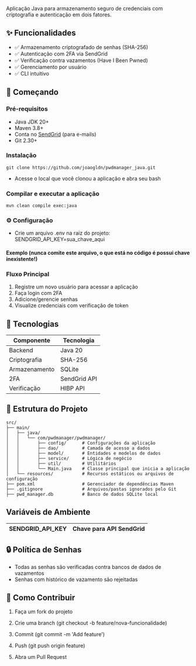 Aplicação Java para armazenamento seguro de credenciais com criptografia e autenticação em dois fatores.

## ✨ Funcionalidades

- ✅ Armazenamento criptografado de senhas (SHA-256)
- ✅ Autenticação com 2FA via SendGrid
- ✅ Verificação contra vazamentos (Have I Been Pwned)
- ✅ Gerenciamento por usuário
- ✅ CLI intuitivo

## 🚀 Começando

### Pré-requisitos
- Java JDK 20+
- Maven 3.8+
- Conta no [SendGrid](https://sendgrid.com/) (para e-mails)
- Git 2.30+

### Instalação
``` git clone https://github.com/joaogldn/pwdmanager_java.git ```
- Acesse o local que você clonou a aplicação e abra seu bash

### Compilar e executar a aplicação
``` mvn clean compile exec:java ```

### ⚙️ Configuração
- Crie um arquivo .env na raiz do projeto:
SENDGRID_API_KEY=sua_chave_aqui

#### Exemplo  (nunca comite este arquivo, o que está no código é possui chave inexistente!)

### Fluxo Principal
1. Registre um novo usuário para acessar a aplicação
2. Faça login com 2FA
3. Adicione/gerencie senhas
4. Visualize credenciais com verificação de token

## 🔧 Tecnologias

| Componente     | Tecnologia     |
|----------------|----------------|
| Backend        | Java 20        |
| Criptografia   | SHA-256        |
| Armazenamento  | SQLite         |
| 2FA            | SendGrid API   |
| Verificação    | HIBP API       |

## 📁 Estrutura do Projeto

```text
src/
├── main/
│   ├── java/
│   │   └── com/pwdmanager/pwdmanager/
│   │       ├── config/      # Configurações da aplicação 
│   │       ├── dao/         # Camada de acesso a dados 
│   │       ├── model/       # Entidades e modelos de dados 
│   │       ├── service/     # Lógica de negócio 
│   │       ├── util/        # Utilitários 
│   │       └── Main.java    # Classe principal que inicia a aplicação
│   └── resources/           # Recursos estáticos ou arquivos de configuração
├── pom.xml                  # Gerenciador de dependências Maven
├── .gitignore               # Arquivos/pastas ignorados pelo Git
├── pwd_manager.db           # Banco de dados SQLite local
````
## Variáveis de Ambiente

| SENDGRID_API_KEY   | Chave para API SendGrid    |
|--------------------|----------------------------|

## 🔒 Política de Senhas
- Todas as senhas são verificadas contra bancos de dados de vazamentos
- Senhas com histórico de vazamento são rejeitadas

## 🤝 Como Contribuir

1. Faça um fork do projeto

2. Crie uma branch (git checkout -b feature/nova-funcionalidade)

3. Commit (git commit -m 'Add feature')

4. Push (git push origin feature)

5. Abra um Pull Request




